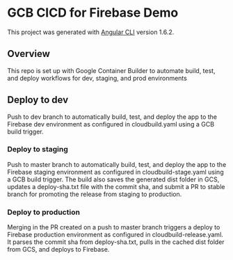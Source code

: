 # GCB CICD for Firebase Demo

This project was generated with [Angular CLI](https://github.com/angular/angular-cli) version 1.6.2.

## Overview
This repo is set up with Google Container Builder to automate build, test, and deploy workflows for dev, staging, and prod environments

## Deploy to dev
Push to dev branch to automatically build, test, and deploy the app to the Firebase dev environment as configured in cloudbuild.yaml using a GCB build trigger.

### Deploy to staging
Push to master branch to automatically build, test, and deploy the app to the Firebase staging environment as configured in cloudbuild-stage.yaml using a GCB build trigger. The build also saves the generated dist folder in GCS, updates a deploy-sha.txt file with the commit sha, and submit a PR to stable branch for promoting the release from staging to production.

### Deploy to production
Merging in the PR created on a push to master branch triggers a deploy to Firebase production environment as configured in cloudbuild-release.yaml. It parses the commit sha from deploy-sha.txt, pulls in the cached dist folder from GCS, and deploys to Firebase.